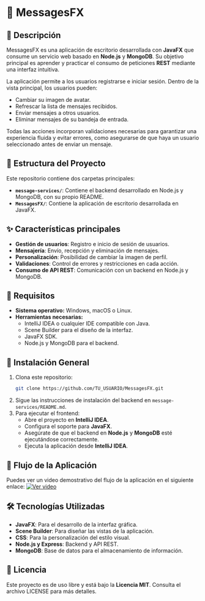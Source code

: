 # 💬 MessagesFX

## 📝 Descripción
MessagesFX es una aplicación de escritorio desarrollada con **JavaFX** que consume un servicio web basado en **Node.js** y **MongoDB**. Su objetivo principal es aprender y practicar el consumo de peticiones **REST** mediante una interfaz intuitiva.

La aplicación permite a los usuarios registrarse e iniciar sesión. Dentro de la vista principal, los usuarios pueden:
- Cambiar su imagen de avatar.
- Refrescar la lista de mensajes recibidos.
- Enviar mensajes a otros usuarios.
- Eliminar mensajes de su bandeja de entrada.

Todas las acciones incorporan validaciones necesarias para garantizar una experiencia fluida y evitar errores, como asegurarse de que haya un usuario seleccionado antes de enviar un mensaje.

## 📁 Estructura del Proyecto
Este repositorio contiene dos carpetas principales:
- **`message-services/`**: Contiene el backend desarrollado en Node.js y MongoDB, con su propio README.
- **`MessagesFX/`**: Contiene la aplicación de escritorio desarrollada en JavaFX.

## ✨ Características principales
- **Gestión de usuarios**: Registro e inicio de sesión de usuarios.
- **Mensajería**: Envío, recepción y eliminación de mensajes.
- **Personalización**: Posibilidad de cambiar la imagen de perfil.
- **Validaciones**: Control de errores y restricciones en cada acción.
- **Consumo de API REST**: Comunicación con un backend en Node.js y MongoDB.

## 🚀 Requisitos
- **Sistema operativo:** Windows, macOS o Linux.
- **Herramientas necesarias:**
  - IntelliJ IDEA o cualquier IDE compatible con Java.
  - Scene Builder para el diseño de la interfaz.
  - JavaFX SDK.
  - Node.js y MongoDB para el backend.

## 📂 Instalación General
1. Clona este repositorio:
   ```sh
   git clone https://github.com/TU_USUARIO/MessagesFX.git
   ```
2. Sigue las instrucciones de instalación del backend en `message-services/README.md`.
3. Para ejecutar el frontend:
   - Abre el proyecto en **IntelliJ IDEA**.
   - Configura el soporte para **JavaFX**.
   - Asegúrate de que el backend en **Node.js** y **MongoDB** esté ejecutándose correctamente.
   - Ejecuta la aplicación desde **IntelliJ IDEA**.

## 🎥 Flujo de la Aplicación
Puedes ver un video demostrativo del flujo de la aplicación en el siguiente enlace:
[![Ver video](https://img.shields.io/badge/📺-Ver%20Video-blue)](s://drive.google.com/file/d/1aQEAfQIu64e3db1U-xFJdbW6BCDyDCRe/view?usp=sharing)

## 🛠️ Tecnologías Utilizadas
- **JavaFX**: Para el desarrollo de la interfaz gráfica.
- **Scene Builder**: Para diseñar las vistas de la aplicación.
- **CSS**: Para la personalización del estilo visual.
- **Node.js y Express**: Backend y API REST.
- **MongoDB**: Base de datos para el almacenamiento de información.

## 📜 Licencia
Este proyecto es de uso libre y está bajo la **Licencia MIT**. Consulta el archivo LICENSE para más detalles.
